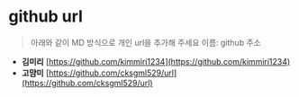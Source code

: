 # github url
> 아래와 같이 MD 방식으로 개인 url을 추가해 주세요
> 이름: github 주소

* **김미리** [https://github.com/kimmiri1234](https://github.com/kimmiri1234)
* **고먐미** [https://github.com/cksgml529/url](https://github.com/cksgml529/url)